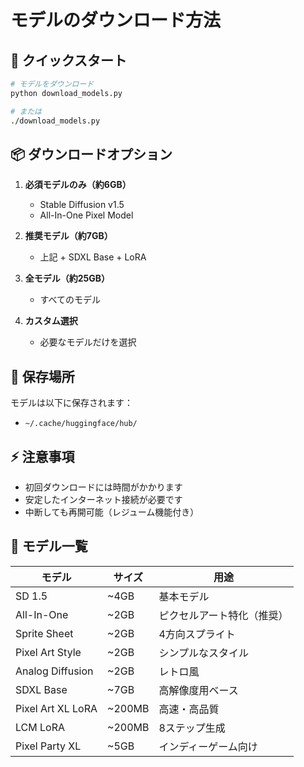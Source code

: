 # モデルのダウンロード方法

## 🚀 クイックスタート

```bash
# モデルをダウンロード
python download_models.py

# または
./download_models.py
```

## 📦 ダウンロードオプション

1. **必須モデルのみ（約6GB）**
   - Stable Diffusion v1.5
   - All-In-One Pixel Model

2. **推奨モデル（約7GB）**
   - 上記 + SDXL Base + LoRA

3. **全モデル（約25GB）**
   - すべてのモデル

4. **カスタム選択**
   - 必要なモデルだけを選択

## 💾 保存場所

モデルは以下に保存されます：
- `~/.cache/huggingface/hub/`

## ⚡ 注意事項

- 初回ダウンロードには時間がかかります
- 安定したインターネット接続が必要です
- 中断しても再開可能（レジューム機能付き）

## 🎨 モデル一覧

| モデル | サイズ | 用途 |
|--------|--------|------|
| SD 1.5 | ~4GB | 基本モデル |
| All-In-One | ~2GB | ピクセルアート特化（推奨） |
| Sprite Sheet | ~2GB | 4方向スプライト |
| Pixel Art Style | ~2GB | シンプルなスタイル |
| Analog Diffusion | ~2GB | レトロ風 |
| SDXL Base | ~7GB | 高解像度用ベース |
| Pixel Art XL LoRA | ~200MB | 高速・高品質 |
| LCM LoRA | ~200MB | 8ステップ生成 |
| Pixel Party XL | ~5GB | インディーゲーム向け |
